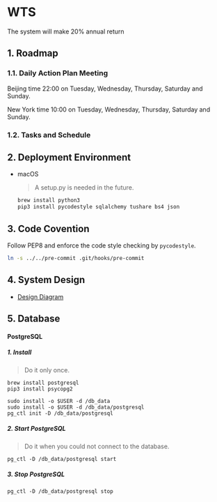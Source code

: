 # WTS
The system will make 20% annual return

## 1. Roadmap

### 1.1. Daily Action Plan Meeting

Beijing time 22:00 on Tuesday, Wednesday, Thursday, Saturday and Sunday.

New York time 10:00 on Tuesday, Wednesday, Thursday, Saturday and Sunday.

### 1.2. Tasks and Schedule

## 2. Deployment Environment

- macOS

    > A setup.py is needed in the future.

    ```bash
    brew install python3
    pip3 install pycodestyle sqlalchemy tushare bs4 json
    ```

## 3. Code Covention

Follow PEP8 and enforce the code style checking by `pycodestyle`.

```bash
ln -s ../../pre-commit .git/hooks/pre-commit
```

## 4. System Design

- [Design Diagram](https://www.processon.com/view/link/5ca0e3d3e4b08743435e599c)

## 5. Database

#### PostgreSQL

##### 1. Install

> Do it only once.

```
brew install postgresql
pip3 install psycopg2

sudo install -o $USER -d /db_data
sudo install -o $USER -d /db_data/postgresql
pg_ctl init -D /db_data/postgresql
```

##### 2. Start PostgreSQL

> Do it when you could not connect to the database.

```
pg_ctl -D /db_data/postgresql start
```

##### 3. Stop PostgreSQL

```
pg_ctl -D /db_data/postgresql stop
```

